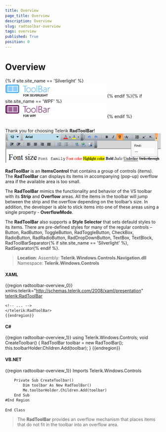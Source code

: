 ```yaml
---
title: Overview
page_title: Overview
description: Overview
slug: radtoolbar-overview
tags: overview
published: True
position: 0
---
```


# Overview



{% if site.site_name == 'Silverlight' %}![toolbar sl icon](images/toolbar_sl_icon.png){% endif %}{% if site.site_name == 'WPF' %}![toolbar wpf icon](images/toolbar_wpf_icon.png){% endif %}

## 

Thank you for choosing Telerik __RadToolBar__!
				![](images/RadToolBar.png)

__RadToolBar__ is an __ItemsControl__ that contains a group of controls (items). The __RadToolBar__ can displays its items
					in accompanying (pop-up) overflow area if the available area is too small.
				

The __RadToolBar__ mimics the functionality and behavior of the VS toolbar with its __Strip__ and __Overflow__ areas. All the items in the toolbar will jump between the strip and the overflow depending on the toolbar’s size. In addition, the developer is able to stick items into one of these areas using a single property  - __OverflowMode__.
				

The __RadToolBar__ also supports a __Style Selector__ that sets defauld styles to its items. There are pre-defined styles for many of the regular controls – Button, RadButton, ToggleButton, RadToggleButton, CheckBox, RadioButton, RadRadioButton, RadDropDownButton, TextBox, TextBlock, RadToolBarSeparator{% if site.site_name == 'Silverlight' %}, RadSeparator{% endif %}.
				

>__Location__:
					Assembly: __Telerik.Windows.Controls.Navigation.dll__
						Namespace: __Telerik.Windows.Controls__

#### __XAML__

{{region radtoolbar-overview_0}}
	xmlns:telerik="http://schemas.telerik.com/2008/xaml/presentation"
	<!-- ... -->
	<telerik:RadToolBar>
	
	<!-- ... -->
	</telerik:RadToolBar>
	{{endregion}}



#### __C#__

{{region radtoolbar-overview_1}}
	using Telerik.Windows.Controls;
	void CreateToolbar()
	{
		RadToolBar toolbar = new RadToolBar();
		this.toolbarHolder.Children.Add(toolbar);
	}
	{{endregion}}



#### __VB.NET__

{{region radtoolbar-overview_1}}
		Imports Telerik.Windows.Controls
	
		Private Sub CreateToolbar()
			Dim toolbar As New RadToolBar()
			Me.toolbarHolder.Children.Add(toolbar)
		End Sub
	#End Region
	
	End Class



>The __RadToolBar__ provides an overflow mechanism that places items that do not fit in the toolbar into an overflow area.
					
